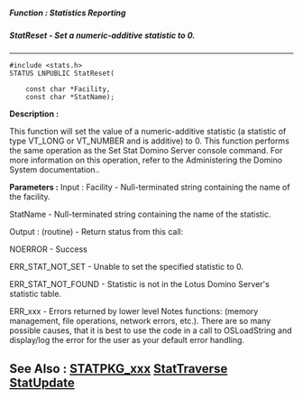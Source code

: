 ##### Function : Statistics Reporting
##### StatReset - Set a numeric-additive statistic to 0.
---
```
#include <stats.h>
STATUS LNPUBLIC StatReset(

	const char *Facility,
	const char *StatName);
```
**Description :**

This function will set the value of a numeric-additive statistic (a statistic 
of type VT_LONG or VT_NUMBER and is additive) to 0.  This function performs the 
same operation as the Set Stat Domino Server console command.  For more 
information on this operation, refer to the Administering the Domino System 
documentation..

**Parameters :**
Input :
Facility  -  Null-terminated string containing the name of the facility.

StatName  -  Null-terminated string containing the name of the statistic.

Output :
(routine)  -  Return status from this call:

NOERROR - Success

ERR_STAT_NOT_SET - Unable to set the specified statistic to 0.

ERR_STAT_NOT_FOUND - Statistic is not in the Lotus Domino Server's statistic table.

ERR_xxx - Errors returned by lower level Notes functions: (memory management, file operations, network errors, etc.).  There are so many possible causes, that it is best to use the code in a call to OSLoadString and display/log the error for the user as your default error handling.



**See Also :**
[STATPKG_xxx](/reference/Symb/STATPKG_xxx)
[StatTraverse](/reference/Func/StatTraverse)
[StatUpdate](/reference/Func/StatUpdate)
---

